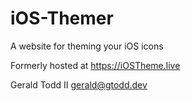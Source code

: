 # iOS-Themer
A website for theming your iOS icons

Formerly hosted at https://iOSTheme.live

Gerald Todd II
gerald@gtodd.dev
